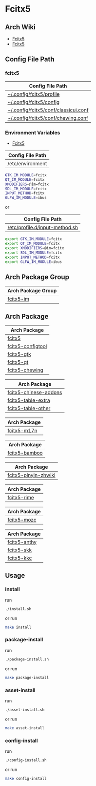 
# Fcitx5


## Arch Wiki

* [Fcitx5](https://wiki.archlinux.org/title/Fcitx5)
* [Fcitx5](https://wiki.archlinuxcn.org/zh-tw/Fcitx5)




## Config File Path


### fcitx5

| Config File Path |
| --- |
| [~/.config/fcitx5/profile](./asset/overlay/etc/skel/.config/fcitx5/profile) |
| [~/.config/fcitx5/config](./asset/overlay/etc/skel/.config/fcitx5/config) |
| [~/.config/fcitx5/conf/classicui.conf](./asset/overlay/etc/skel/.config/fcitx5/conf/classicui.conf) |
| [~/.config/fcitx5/conf/chewing.conf](./asset/overlay/etc/skel/.config/fcitx5/conf/chewing.conf) |


### Environment Variables

* [Fcitx5](https://wiki.archlinuxcn.org/zh-tw/Fcitx5)

| Config File Path |
| --- |
| /etc/environment |

``` sh
GTK_IM_MODULE=fcitx
QT_IM_MODULE=fcitx
XMODIFIERS=@im=fcitx
SDL_IM_MODULE=fcitx
INPUT_METHOD=fcitx
GLFW_IM_MODULE=ibus
```

or

| Config File Path |
| --- |
| [/etc/profile.d/input-method.sh](./asset/overlay/etc/profile.d/input-method.sh) |

``` sh
export GTK_IM_MODULE=fcitx
export QT_IM_MODULE=fcitx
export XMODIFIERS=@im=fcitx
export SDL_IM_MODULE=fcitx
export INPUT_METHOD=fcitx
export GLFW_IM_MODULE=ibus
```




## Arch Package Group

| Arch Package Group |
| --- |
| [fcitx5-im](https://archlinux.org/groups/x86_64/fcitx5-im/) |


## Arch Package

| Arch Package |
| --- |
| [fcitx5](https://archlinux.org/packages/extra/x86_64/fcitx5/) |
| [fcitx5-configtool](https://archlinux.org/packages/extra/x86_64/fcitx5-configtool/) |
| [fcitx5-gtk](https://archlinux.org/packages/extra/x86_64/fcitx5-gtk/) |
| [fcitx5-qt](https://archlinux.org/packages/extra/x86_64/fcitx5-qt/) |
| [fcitx5-chewing](https://archlinux.org/packages/extra/x86_64/fcitx5-chewing/) |


| Arch Package |
| --- |
| [fcitx5-chinese-addons](https://archlinux.org/packages/extra/x86_64/fcitx5-chinese-addons/) |
| [fcitx5-table-extra](https://archlinux.org/packages/extra/any/fcitx5-table-extra/) |
| [fcitx5-table-other](https://archlinux.org/packages/extra/any/fcitx5-table-other/) |


| Arch Package |
| --- |
| [fcitx5-m17n](https://archlinux.org/packages/extra/x86_64/fcitx5-m17n/) |


| Arch Package |
| --- |
| [fcitx5-bamboo](https://archlinux.org/packages/extra/x86_64/fcitx5-bamboo/) |


| Arch Package |
| --- |
| [fcitx5-pinyin-zhwiki](https://archlinux.org/packages/extra/any/fcitx5-pinyin-zhwiki/) |


| Arch Package |
| --- |
| [fcitx5-rime](https://archlinux.org/packages/extra/x86_64/fcitx5-rime/) |


| Arch Package |
| --- |
| [fcitx5-mozc](https://archlinux.org/packages/extra/x86_64/fcitx5-mozc/) |


| Arch Package |
| --- |
| [fcitx5-anthy](https://archlinux.org/packages/extra/x86_64/fcitx5-anthy/) |
| [fcitx5-skk](https://archlinux.org/packages/extra/x86_64/fcitx5-skk/) |
| [fcitx5-kkc](https://archlinux.org/packages/extra/x86_64/fcitx5-kkc/) |




## Usage


### install

run

``` sh
./install.sh
```

or run

``` sh
make install
```


### package-install

run

``` sh
./package-install.sh
```

or run

``` sh
make package-install
```


### asset-install

run

``` sh
./asset-install.sh
```

or run

``` sh
make asset-install
```


### config-install

run

``` sh
./config-install.sh
```

or run

``` sh
make config-install
```

